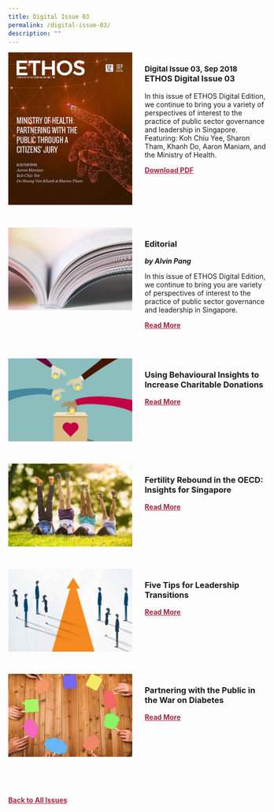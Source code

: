 ```yaml
---
title: Digital Issue 03
permalink: /digital-issue-03/
description: ""
---
```

<style>

.back a
{
	color: #9f2943;
	font-weight: bold;
	}

.cat
   {
   font-size: 15px;
   }	
	

.button1 a
{
	color: #9f2943;
	font-weight:bold;
}
	

.grid-container {
	display: grid;
	grid-template-columns: 50% 50%;
	grid-column-gap: 5%;
	margin-bottom: 5%;
	}	
	
@media only screen and (max-width: 600px) {
	.grid-container {
		display: block;
	}
}	
</style>
<div class="grid-container">
        <div><img src="/images/Ethos_Images/Ethos_Digital_Issue_03/EthosDigital_Issuesep18_CoverResized.jpg"></div>
        <div><h3><span class="cat">Digital Issue 03, Sep 2018</span>
            <br>ETHOS Digital Issue 03</h3>	
            <p>In this issue of ETHOS Digital Edition, we continue to bring you a variety of perspectives of interest to the practice of public sector governance and leadership in Singapore. Featuring: Koh Chiu Yee, Sharon Tham, Khanh Do, Aaron Maniam, and the Ministry of Health.</p>
            
            
   <div class="button1"><a target="_blank" href="https://go.gov.sg/digital-issue-02.pdf">Download PDF</a></div></div>
    </div>
    
   <br>
    
<div class="grid-container">
        <div><img src="/images/Landing_Banner_Images/tile_editorial.jpg"></div>
        <div><h3>Editorial </h3>
            <b><i>by Alvin Pang</i></b>

                
  <p>In this issue of ETHOS Digital Edition, we continue to bring you are variety of perspectives of interest to the practice of public sector governance and leadership in Singapore.</p>	
            
<div class="button1"><a href="/digital-issue-03/editorial/">Read More</a></div> <br></div>
    </div>

 <br>   
<div class="grid-container">
        <div><img src="/images/Ethos_Images/Ethos_Digital_Issue_03/Article%201/D3_Teaser_Using%20BI%20to%20Increase%20Charitable%20Donations.jpg"></div>
        <div><h3>Using Behavioural Insights to Increase Charitable Donations</h3>
            <b><i></i></b>
            
<p>	

</p>	
            

					
<div class="button1"><a href="/digital-issue-03/using-behavioural-insights-to-increase-charitable-donations/">Read More</a></div><br></div>
    </div>
<br>
<div class="grid-container">
      <div><img src="/images/Ethos_Images/Ethos_Digital_Issue_03/Article%202/D3_Teaser_Fertility%20Rebound.jpg"></div>
        <div><h3>Fertility Rebound in the OECD: Insights for Singapore</h3>
            <b><i></i></b>
<p>	

</p>	
            
<div class="button1"><a href="/digital-issue-03/fertility-rebound-in-the-oecd-insights-for-singapore/">Read More</a></div><br></div>
    </div>
    
<br>    
<div class="grid-container">
        <div><img src="/images/Ethos_Images/Ethos_Digital_Issue_03/Article%203/D3_Teaser_Leadership%20Transitions.jpg"></div>
        <div><h3>Five Tips for Leadership Transitions</h3>
            <b><i></i></b>
            
<p>	
         
</p>	
            
<div class="button1"><a href="/digital-issue-03/5-tips-for-leadership-transitions/">Read More</a></div><br></div>
    </div>
    
<br>    
<div class="grid-container">
        <div><img src="/images/Ethos_Images/Ethos_Digital_Issue_03/Article%204/D3_Teaser_War%20on%20Diabetes.jpg"></div>
        <div><h3>Partnering with the Public in the War on Diabetes</h3>
            <b><i></i></b>
            
<p>	
</p>	
            
<div class="button1"><a href="/digital-issue-03/partnering-with-the-public-in-the-war-on-diabetes/">Read More</a></div><br></div>
    </div>
<br>



<br>
<br>
<div class="back">
<a href="/all-issues/">Back to All Issues</a>
</div>